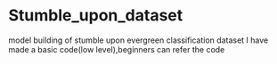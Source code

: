 # Stumble_upon_dataset
model building of stumble upon evergreen classification dataset
I have made a basic code(low level),beginners can refer the code 
